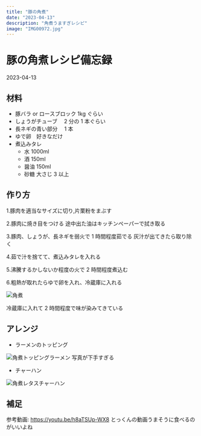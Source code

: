 ```yaml
---
title: "豚の角煮"
date: "2023-04-13"
description: "角煮うますぎレシピ"
image: "IMG00972.jpg"
---
```


# 豚の角煮レシピ備忘録

2023-04-13

## 材料

- 豚バラ or ロースブロック 1kg ぐらい
- しょうがチューブ　 2 分の 1 本ぐらい
- 長ネギの青い部分　 1 本
- ゆで卵　好きなだけ
- 煮込みタレ
  - 水 1000ml
  - 酒 150ml
  - 醤油 150ml
  - 砂糖 大さじ 3 以上

## 作り方

1.豚肉を適当なサイズに切り,片栗粉をまぶす

2.豚肉に焼き目をつける 途中出た油はキッチンペーパーで拭き取る

3.豚肉、しょうが、長ネギを弱火で 1 時間程度茹でる 灰汁が出てきたら取り除く

4.茹で汁を捨てて、煮込みタレを入れる

5.沸騰するかしないか程度の火で 2 時間程度煮込む

6.粗熱が取れたらゆで卵を入れ、冷蔵庫に入れる

![角煮](/blog/2023-04-13/IMG00972.jpg)

冷蔵庫に入れて 2 時間程度で味が染みてきている

## アレンジ

- ラーメンのトッピング

![角煮トッピングラーメン](/blog/2023-04-13/IMG00971.jpg)
写真が下手すぎる

- チャーハン

![角煮レタスチャーハン](/blog/2023-04-13/IMG00973.jpg)

## 補足

参考動画: https://youtu.be/h8aTSUp-WX8
とっくんの動画うまそうに食べるのがいいよね

